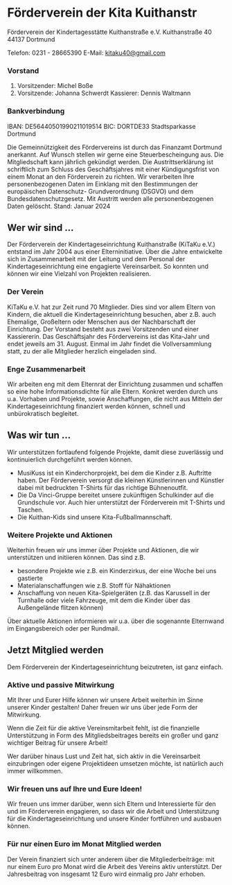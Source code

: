 # Förderverein der Kita Kuithanstr

Förderverein der Kindertagesstätte Kuithanstraße e.V.
Kuithanstraße 40
44137 Dortmund

Telefon: 0231 - 28665390
E-Mail: kitaku40@gmail.com
### Vorstand
1. Vorsitzender: Michel Boße
2. Vorsitzende: Johanna Schwerdt
Kassierer: Dennis Waltmann

### Bankverbindung
IBAN: DE56440501990211019514
BIC: DORTDE33
Stadtsparkasse Dortmund


Die Gemeinnützigkeit des Fördervereins ist durch das Finanzamt
Dortmund anerkannt. Auf Wunsch stellen wir gerne eine
Steuerbescheingung aus.
Die Mitgliedschaft kann jährlich gekündigt werden. Die
Austrittserklärung ist schriftlich zum Schluss des Geschäftsjahres
mit einer Kündigungsfrist von einem Monat an den Förderverein zu
richten.
Wir verarbeiten Ihre personenbezogenen Daten im Einklang mit
den Bestimmungen der europäischen Datenschutz-
Grundverordnung (DSGVO) und dem Bundesdatenschutzgesetz. Mit
Austritt werden alle personenbezogenen Daten gelöscht.
Stand: Januar 2024

## Wer wir sind ...
Der Förderverein der Kindertageseinrichtung
Kuithanstraße (KiTaKu e.V.) entstand im Jahr 2004
aus einer Elterninitiative.
Über die Jahre entwickelte sich in Zusammenarbeit
mit der Leitung und dem Personal der
Kindertageseinrichtung eine engagierte
Vereinsarbeit. So konnten und können wir eine
Vielzahl von Projekten realisieren.
### Der Verein
KiTaKu e.V. hat zur Zeit rund 70 Mitglieder. Dies
sind vor allem Eltern von Kindern, die aktuell die
Kindertageseinrichtung besuchen, aber z.B. auch
Ehemalige, Großeltern oder Menschen aus der
Nachbarschaft der Einrichtung.
Der Vorstand besteht aus zwei Vorsitzenden und
einer Kassiererin.
Das Geschäftsjahr des Fördervereins ist das Kita-Jahr
und endet jeweils am 31. August. Einmal im Jahr
findet die Vollversammlung statt, zu der alle
Mitglieder herzlich eingeladen sind.
### Enge Zusammenarbeit
Wir arbeiten eng mit dem Elternrat der Einrichtung
zusammen und schaffen so eine hohe
Informationsdichte für alle Eltern.
Konkret werden durch uns u.a. Vorhaben und
Projekte, sowie Anschaffungen, die nicht aus Mitteln
der Kindertageseinrichtung finanziert werden
können, schnell und unbürokratisch begleitet.

## Was wir tun ...
Wir unterstützen fortlaufend folgende Projekte, damit
diese zuverlässig und kontinuierlich durchgeführt werden
können.
* MusiKuss ist ein Kinderchorprojekt, bei dem die
Kinder z.B. Auftritte haben. Der Förderverein versorgt
die kleinen Künstlerinnen und Künstler dabei mit
bedruckten T-Shirts für das richtige Bühnenoutfit.
* Die Da Vinci-Gruppe bereitet unsere zukünftigen
Schulkinder auf die Grundschule vor. Auch hier
unterstützt der Förderverein mit T-Shirts und Taschen.
* Die Kuithan-Kids sind unsere Kita-Fußballmannschaft.

### Weitere Projekte und Aktionen
Weiterhin freuen wir uns immer über Projekte und
Aktionen, die wir unterstützen und initiieren können. Das
sind z.B.
* besondere Projekte wie z.B. ein Kinderzirkus, der eine
Woche bei uns gastierte
* Materialanschaffungen wie z.B. Stoff für Nähaktionen
* Anschaffung von neuen Kita-Spielgeräten (z.B. das
Karussell in der Turnhalle oder viele Fahrzeuge, mit
dem die Kinder über das Außengelände flitzen
können)

Über aktuelle Aktionen informieren wir u.a. über die
sogenannte Elternwand im Eingangsbereich oder per
Rundmail.

## Jetzt Mitglied werden
Dem Förderverein der Kindertageseinrichtung
beizutreten, ist ganz einfach.

### Aktive und passive Mitwirkung
Mit Ihrer und Eurer Hilfe können wir unsere Arbeit
weiterhin im Sinne unserer Kinder gestalten! Daher
freuen wir uns über jede Form der Mitwirkung.

Wenn die Zeit für die aktive Vereinsmitarbeit fehlt,
ist die finanzielle Unterstützung in Form des
Mitgliedsbeitrages bereits ein großer und ganz
wichtiger Beitrag für unsere Arbeit!

Wer darüber hinaus Lust und Zeit hat, sich aktiv in die
Vereinsarbeit einzubringen oder eigene Projektideen
umsetzen möchte, ist natürlich auch immer willkommen.

### Wir freuen uns auf Ihre und Eure Ideen!
Wir freuen uns immer darüber, wenn sich Eltern und
Interessierte für den und im Förderverein engagieren,
so dass wir die Arbeit und Unterstützung für
die Kindertageseinrichtung und unsere Kinder
fortführen und ausbauen können.
### Für nur einen Euro im Monat Mitglied werden
Der Verein finanziert sich unter anderem über die
Mitgliederbeiträge: mit nur einem Euro pro Monat wird
die Arbeit des Vereins aktiv unterstützt.
Der Jahresbeitrag von insgesamt 12 Euro wird einmalig
pro Jahr erhoben.
